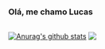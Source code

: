 ### Olá, me chamo Lucas
##

<a href="https://github.com/LucasMairon/github-readme-stats"><img align="center" src="https://github-readme-stats.vercel.app/api?username=LucasMairon&show_icons=true&include_all_commits=true&theme=drakula&hide_border=true" alt="Anurag's github stats" /></a> 
<a href="https://github.com/LucasMairon/github-readme-stats"><img align="center" src="https://github-readme-stats.vercel.app/api/top-langs/?username=LucasMairon&layout=compact&theme=drakula&hide_border=true" /></a> 

## 
